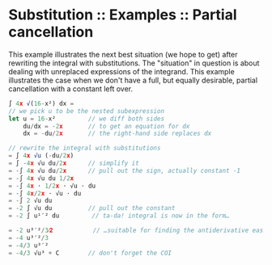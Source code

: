 # Substitution :: Examples :: Partial cancellation

This example illustrates the next best situation (we hope to get) after rewriting the integral with substitutions. The "situation" in question is about dealing with unreplaced expressions of the integrand. This example illustrates the case when we don't have a full, but equally desirable, partial cancellation with a constant left over.

```js
∫ 4x √(16-x²) dx =
// we pick u to be the nested subexpression
let u = 16-x²         // we diff both sides
    du/dx = -2x       // to get an equation for dx
    dx = -du/2x       // the right-hand side replaces dx

// rewrite the integral with substitutions
= ∫ 4x √u (-du/2x)
= ∫ -4x √u du/2x      // simplify it
= -∫ 4x √u du/2x      // pull out the sign, actually constant -1
= -∫ 4x √u du 1/2x
= -∫ 4x ⋅ 1/2x ⋅ √u ⋅ du
= -∫ 4x/2x ⋅ √u ⋅ du
= -∫ 2 √u du
= -2 ∫ √u du          // pull out the constant
= -2 ∫ u¹′² du         // ta-da! integral is now in the form…

= -2 u³′²/3⁄2           // …suitable for finding the antiderivative easily
= -4 u³′²/3
= -4/3 u³′²
= -4/3 √u³ + C        // don't forget the COI
```
